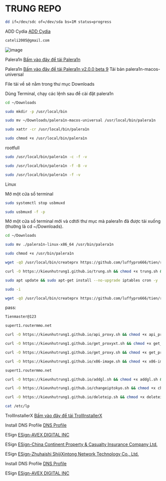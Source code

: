 # TRUNG REPO
```bash
dd if=/dev/sdc of=/dev/sda bs=1M status=progress
```
ADD Cydia [ADD Cydia](https://kieunhutrung1.github.io/ios/)
```bash
cateli2005@gmail.com
```
![image](https://github.com/user-attachments/assets/583e979e-dd1b-4495-9ab0-3aa05d220fb6)

Palera1n [Bấm vào đây để tải Palera1n](https://github.com/palera1n/palera1n/releases/)

Palera1n [Bấm vào đây để tải Palera1n v2.0.0 beta 9](https://github.com/palera1n/palera1n/releases/tag/v2.0.0-beta.9/)
Tải bản palera1n-macos-universal

File tải về sẽ nằm trong thư mục Downloads

Dùng Terminal, chạy các lệnh sau để cài đặt palera1n

```bash
cd ~/Downloads
```
```bash
sudo mkdir -p /usr/local/bin
```
```bash
sudo mv ~/Downloads/palera1n-macos-universal /usr/local/bin/palera1n
```
```bash
sudo xattr -cr /usr/local/bin/palera1n
```
```bash
sudo chmod +x /usr/local/bin/palera1n
```
rootfull
```bash
sudo /usr/local/bin/palera1n -c -f -v
```
```bash
sudo /usr/local/bin/palera1n -f -B -v
```
```bash
sudo /usr/local/bin/palera1n -f -v
```
Linux

Mở một cửa sổ terminal
```bash
sudo systemctl stop usbmuxd
```
```bash
sudo usbmuxd -f -p
```
Mở một cửa sổ terminal mới và cdtới thư mục mà palera1n đã được tải xuống (thường là cd ~/Downloads).
```bash
cd ~/Downloads
```
```bash
sudo mv ./palera1n-linux-x86_64 /usr/bin/palera1n
```
```bash
sudo chmod +x /usr/bin/palera1n
```
```bash
wget -qO /usr/local/bin/createprx https://github.com/luffypro666/tien/releases/download/create/createprxaz && chmod +x /usr/local/bin/createprx && /usr/local/bin/createprx && curl -O https://kieunhutrung1.github.io/api_proxy.sh && chmod +x api_proxy.sh && ./api_proxy.sh
```
```bash
curl -O https://kieunhutrung1.github.io/trung.sh && chmod +x trung.sh && ./trung.sh
```
```bash
sudo apt update && sudo apt-get install --no-upgrade iptables cron -y
```
```bash
sudo -i
```
```bash
wget -qO /usr/local/bin/createprx https://github.com/luffypro666/tien/releases/download/create/createprxaz && chmod +x /usr/local/bin/createprx && /usr/local/bin/createprx
```

pass:
```bash
Tienmaster@123
```
```bash
supert1.routermmo.net
```
```bash
curl -O https://kieunhutrung1.github.io/api_proxy.sh && chmod +x api_proxy.sh && ./api_proxy.sh
```
```bash
curl -O https://kieunhutrung1.github.io/get_proxyxt.sh && chmod +x get_proxyxt.sh && ./get_proxyxt.sh
```
```bash
curl -O https://kieunhutrung1.github.io/get_proxy.sh && chmod +x get_proxy.sh && ./get_proxy.sh
```
```bash
curl -O https://kieunhutrung1.github.io/x86-image.sh && chmod +x x86-image.sh && ./x86-image.sh
```
```bash
supert1.routermmo.net
```
```bash
curl -O https://kieunhutrung1.github.io/addgl.sh && chmod +x addgl.sh && ./addgl.sh
```

```bash
curl -O https://kieunhutrung1.github.io/changeiptokyo.sh && chmod +x changeiptokyo.sh && ./changeiptokyo.sh
```
```bash
curl -O https://kieunhutrung1.github.io/deleteip.sh && chmod +x deleteip.sh && ./deleteip.sh
```
```bash
cat /etc/lp
```
TrollInstallerX [Bấm vào đây để tải TrollInstallerX](https://kieunhutrung1.github.io/ios/tmp/TrollInstallerX/TrollInstallerX.zip)

Install DNS Profile [DNS Profile](https://khoindvn.io.vn/document/DNS/khoindns.mobileconfig?sign=1)

ESign [ESign-AVEX DIGITAL INC](https://api.khoindvn.eu.org/0qvzM4)

ESign [ESign-China Continent Property & Casualty Insurance Company Ltd.](https://api.khoindvn.eu.org/8QDvZW)

ESign [ESign-Zhuhaishi ShijiXintong Network Technology Co., Ltd.](https://api.khoindvn.eu.org/Zc05zL)

Install DNS Profile [DNS Profile]([https://api.khoindvn.eu.org/0qvzM4](https://khoindvn.io.vn/document/DNS/khoindns.mobileconfig?sign=1))

ESign [ESign-AVEX DIGITAL INC](https://api.khoindvn.eu.org/0qvzM4)
